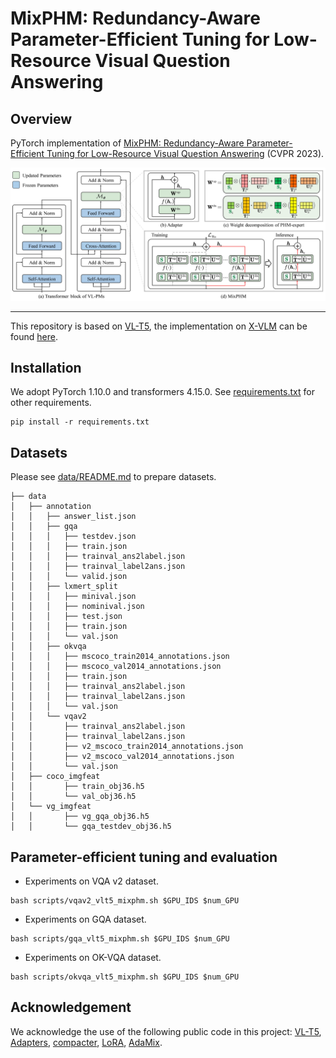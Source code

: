 # MixPHM: Redundancy-Aware Parameter-Efficient Tuning for Low-Resource Visual Question Answering

## Overview

PyTorch implementation of [MixPHM: Redundancy-Aware Parameter-Efficient Tuning for Low-Resource Visual Question Answering](https://arxiv.org/pdf/2303.01239.pdf) (CVPR 2023).

![](./snap/overview.jpg)

---
This repository is based on [VL-T5](https://github.com/j-min/VL-T5), the implementation on [X-VLM](https://github.com/zengyan-97/X-VLM) can be found [here](). 


## Installation

We adopt PyTorch 1.10.0 and transformers 4.15.0. See [requirements.txt](requirements.txt) for other requirements.

```shell
pip install -r requirements.txt
```

## Datasets

Please see [data/README.md](data/README.md) to prepare datasets.

```angular2html
├── data
│   ├── annotation
│   │   ├── answer_list.json
│   │   ├── gqa
│   │   │   ├── testdev.json
│   │   │   ├── train.json
│   │   │   ├── trainval_ans2label.json
│   │   │   ├── trainval_label2ans.json
│   │   │   └── valid.json
│   │   ├── lxmert_split
│   │   │   ├── minival.json
│   │   │   ├── nominival.json
│   │   │   ├── test.json
│   │   │   ├── train.json
│   │   │   └── val.json
│   │   ├── okvqa
│   │   │   ├── mscoco_train2014_annotations.json
│   │   │   ├── mscoco_val2014_annotations.json
│   │   │   ├── train.json
│   │   │   ├── trainval_ans2label.json
│   │   │   ├── trainval_label2ans.json
│   │   │   └── val.json
│   │   └── vqav2
│   │       ├── trainval_ans2label.json
│   │       ├── trainval_label2ans.json
│   │       ├── v2_mscoco_train2014_annotations.json
│   │       ├── v2_mscoco_val2014_annotations.json
│   │       └── val.json
│   ├── coco_imgfeat
│   │       ├── train_obj36.h5
│   │       └── val_obj36.h5
│   └── vg_imgfeat
│   │       ├── vg_gqa_obj36.h5
│   │       └── gqa_testdev_obj36.h5
```

## Parameter-efficient tuning and evaluation

- Experiments on VQA v2 dataset.
```shell
bash scripts/vqav2_vlt5_mixphm.sh $GPU_IDS $num_GPU
```
- Experiments on GQA dataset.
```shell
bash scripts/gqa_vlt5_mixphm.sh $GPU_IDS $num_GPU
```
- Experiments on OK-VQA dataset.
```shell
bash scripts/okvqa_vlt5_mixphm.sh $GPU_IDS $num_GPU
```

## Acknowledgement

We acknowledge the use of the following public code in this project: [VL-T5](https://github.com/j-min/VL-T5), [Adapters](https://github.com/Adapter-Hub/adapter-transformers), [compacter](https://github.com/rabeehk/compacter), [LoRA](https://github.com/microsoft/LoRA), [AdaMix](https://github.com/microsoft/AdaMix).
